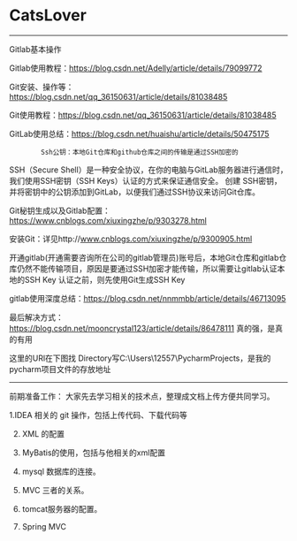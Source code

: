 # CatsLover

---
Gitlab基本操作

Gitlab使用教程：https://blog.csdn.net/Adelly/article/details/79099772

Git安装、操作等：https://blog.csdn.net/qq_36150631/article/details/81038485

Git使用教程：https://blog.csdn.net/qq_36150631/article/details/81038485

GitLab使用总结：https://blog.csdn.net/huaishu/article/details/50475175

		    Ssh公钥：本地Git仓库和github仓库之间的传输是通过SSH加密的
SSH（Secure Shell）是一种安全协议，在你的电脑与GitLab服务器进行通信时，我们使用SSH密钥（SSH Keys）认证的方式来保证通信安全。	创建 SSH密钥，并将密钥中的公钥添加到GitLab，以便我们通过SSH协议来访问Git仓库。


Git秘钥生成以及Gitlab配置：https://www.cnblogs.com/xiuxingzhe/p/9303278.html

安装Git：详见http://www.cnblogs.com/xiuxingzhe/p/9300905.html

开通gitlab(开通需要咨询所在公司的gitlab管理员)账号后，本地Git仓库和gitlab仓库仍然不能传输项目，原因是要通过SSH加密才能传输，所以需要让gitlab认证本地的SSH Key
认证之前，则先使用Git生成SSH Key

gitlab使用深度总结：https://blog.csdn.net/nnmmbb/article/details/46713095

最后解决方式：
https://blog.csdn.net/mooncrystal123/article/details/86478111
真的强，是真的有用
 
这里的URl在下图找
Directory写C:\Users\12557\PycharmProjects，是我的pycharm项目文件的存放地址

---

前期准备工作：
大家先去学习相关的技术点，整理成文档上传方便共同学习。

1.IDEA 相关的 git 操作，包括上传代码、下载代码等

2. XML 的配置

3. MyBatis的使用，包括与他相关的xml配置

4. mysql 数据库的连接。

5. MVC 三者的关系。

6. tomcat服务器的配置。

7. Spring MVC 
